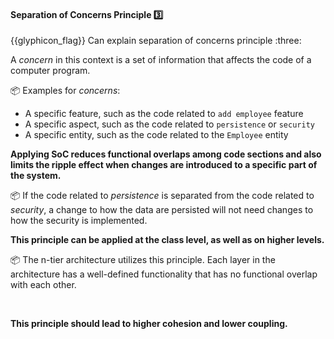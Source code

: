 <div id="title">

#### Separation of Concerns Principle :three:

<span id="prereqs"></span>

</div>
<span id="outcomes">{{glyphicon_flag}} Can explain separation of concerns principle :three:</span>

<div id="body">

<tip-box type="primary">

<include src="../../common/definitions.md#def-separation-concerns-principle" />

</tip-box>

A _concern_ in this context is a set of information that affects the code of a computer program.

<tip-box> 

:package: Examples for _concerns_:

*	A specific feature, such as the code related to `add employee` feature
*	A specific aspect, such as the code related to `persistence` or `security`
*	A specific entity, such as the code related to the `Employee` entity

</tip-box>

**Applying <tooltip content="Separation of Concerns">SoC</tooltip> reduces functional overlaps among code sections and also limits the ripple effect when changes are introduced to a specific part of the system.**

<tip-box> 

:package: If the code related to _persistence_ is separated from the code related to _security_, a change to how the data are persisted will not need changes to how the security is implemented.

</tip-box>

**This principle can be applied at the class level, as well as on higher levels.** 

<tip-box> 

:package: The <trigger trigger="click" for="modal:soc-nTier">n-tier architecture</trigger> utilizes this principle. Each layer in the architecture has a well-defined functionality that has no functional overlap with each other. 

</tip-box>

<modal title="TextBook »" id="modal:soc-nTier">
  <include src="../../architecture/architecturalStyles/nTier/what/unit-inElsewhere-asFlat.md" boilerplate/>
</modal>

**This principle should lead to higher <trigger trigger="click" for="soc-cohesion">cohesion</trigger> and lower <trigger trigger="click" for="soc-coupling">coupling</trigger>.**

<modal title="TextBook »" id="soc-coupling">
  <include src="../../designFundamentals/coupling/what/unit-inElsewhere-asFlat.md" boilerplate/>
</modal>
<modal title="TextBook »" id="soc-cohesion">
  <include src="../../designFundamentals/cohesion/what/unit-inElsewhere-asFlat.md" boilerplate/>
</modal>

</div>

<div id="extras">

<include src="exercises.md" />

</div>